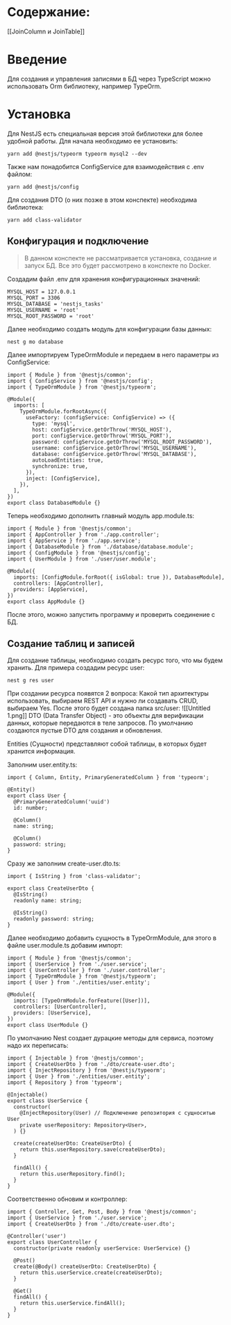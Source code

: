 # Содержание:
[[JoinColumn и JoinTable]]
# Введение
Для создания и управления записями в БД через TypeScript можно использовать Orm библиотеку, например TypeOrm.
# Установка
Для NestJS есть специальная версия этой библиотеки для более удобной работы. Для начала необходимо ее установить:
```tsx
yarn add @nestjs/typeorm typeorm mysql2 --dev
```

Также нам понадобится ConfigService для взаимодействия с .env файлом:
```tsx
yarn add @nestjs/config
```

Для создания DTO (о них позже в этом конспекте) необходима библиотека:
```tsx
yarn add class-validator
```
## Конфигурация и подключение

> В данном конспекте не рассматривается установка, создание и запуск БД. Все это будет рассмотрено в конспекте по Docker.

Создадим файл .env для хранения конфигурационных значений:
```tsx
MYSQL_HOST = 127.0.0.1
MYSQL_PORT = 3306
MYSQL_DATABASE = 'nestjs_tasks'
MYSQL_USERNAME = 'root'
MYSQL_ROOT_PASSWORD = 'root'
```

Далее необходимо создать модуль для конфигурации базы данных:
```tsx
nest g mo database
```

Далее импортируем TypeOrmModule и передаем в него параметры из ConfigService:
```tsx
import { Module } from '@nestjs/common';
import { ConfigService } from '@nestjs/config';
import { TypeOrmModule } from '@nestjs/typeorm';

@Module({
  imports: [
    TypeOrmModule.forRootAsync({
      useFactory: (configService: ConfigService) => ({
        type: 'mysql',
        host: configService.getOrThrow('MYSQL_HOST'),
        port: configService.getOrThrow('MYSQL_PORT'),
        password: configService.getOrThrow('MYSQL_ROOT_PASSWORD'),
        username: configService.getOrThrow('MYSQL_USERNAME'),
        database: configService.getOrThrow('MYSQL_DATABASE'),
        autoLoadEntities: true,
        synchronize: true,
      }),
      inject: [ConfigService],
    }),
  ],
})
export class DatabaseModule {}

```

Теперь необходимо дополнить главный модуль app.module.ts:
```tsx
import { Module } from '@nestjs/common';
import { AppController } from './app.controller';
import { AppService } from './app.service';
import { DatabaseModule } from './database/database.module';
import { ConfigModule } from '@nestjs/config';
import { UserModule } from './user/user.module';

@Module({
  imports: [ConfigModule.forRoot({ isGlobal: true }), DatabaseModule],
  controllers: [AppController],
  providers: [AppService],
})
export class AppModule {}

```
После этого, можно запустить программу и проверить соединение с БД.
## Создание таблиц и записей
Для создание таблицы, необходимо создать ресурс того, что мы будем хранить. Для примера создадим ресурс user:
```tsx
nest g res user
```

При создании ресурса появятся 2 вопроса: Какой тип архитектуры использовать, выбираем REST API и нужно ли создавать CRUD, выбираем Yes.
После этого будет создана папка src/user:
![[Untitled 1.png]]
DTO (Data Transfer Object) - это объекты для верификации данных, которые передаются в теле запросов. По умолчанию создаются пустые DTO для создания и обновления.

Entities (Сущности) представляют собой таблицы, в которых будет хранится информация.

Заполним user.entity.ts:
```tsx
import { Column, Entity, PrimaryGeneratedColumn } from 'typeorm';

@Entity()
export class User {
  @PrimaryGeneratedColumn('uuid')
  id: number;

  @Column()
  name: string;

  @Column()
  password: string;
}

```

Сразу же заполним create-user.dto.ts:
```tsx
import { IsString } from 'class-validator';

export class CreateUserDto {
  @IsString()
  readonly name: string;

  @IsString()
  readonly password: string;
}

```

Далее необходимо добавить сущность в TypeOrmModule, для этого в файле user.module.ts добавим импорт:
```tsx
import { Module } from '@nestjs/common';
import { UserService } from './user.service';
import { UserController } from './user.controller';
import { TypeOrmModule } from '@nestjs/typeorm';
import { User } from './entities/user.entity';

@Module({
  imports: [TypeOrmModule.forFeature([User])],
  controllers: [UserController],
  providers: [UserService],
})
export class UserModule {}

```

По умолчанию Nest создает дурацкие методы для сервиса, поэтому надо их переписать:
```tsx
import { Injectable } from '@nestjs/common';
import { CreateUserDto } from './dto/create-user.dto';
import { InjectRepository } from '@nestjs/typeorm';
import { User } from './entities/user.entity';
import { Repository } from 'typeorm';

@Injectable()
export class UserService {
  constructor(
    @InjectRepository(User) // Подключение репозитория с сущноситью User
    private userRepository: Repository<User>,
  ) {}

  create(createUserDto: CreateUserDto) {
    return this.userRepository.save(createUserDto);
  }

  findAll() {
    return this.userRepository.find();
  }
}

```

Соответственно обновим и контроллер:
```tsx
import { Controller, Get, Post, Body } from '@nestjs/common';
import { UserService } from './user.service';
import { CreateUserDto } from './dto/create-user.dto';

@Controller('user')
export class UserController {
  constructor(private readonly userService: UserService) {}

  @Post()
  create(@Body() createUserDto: CreateUserDto) {
    return this.userService.create(createUserDto);
  }

  @Get()
  findAll() {
    return this.userService.findAll();
  }
}

```